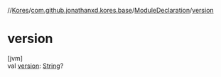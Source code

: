 //[Kores](../../../index.md)/[com.github.jonathanxd.kores.base](../index.md)/[ModuleDeclaration](index.md)/[version](version.md)

# version

[jvm]\
val [version](version.md): [String](https://kotlinlang.org/api/latest/jvm/stdlib/kotlin/-string/index.html)?
